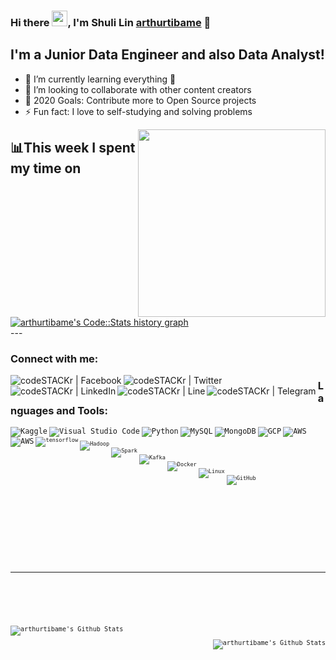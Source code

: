 ### Hi there <img src="https://media.giphy.com/media/hvRJCLFzcasrR4ia7z/giphy.gif" width="25px">, I'm Shuli Lin  [arthurtibame][website] 👋

## I'm a Junior Data Engineer and also Data Analyst!
- 🔭 I’m currently learning everything 🤣
- 👯 I’m looking to collaborate with other content creators
- 🥅 2020 Goals: Contribute more to Open Source projects
- ⚡ Fun fact: I love to self-studying and solving problems

<div class="row">
  <div class="col-lg-6 text-mid">
    <img align="right" src="https://i.pinimg.com/originals/28/02/00/28020003d4a493c78d8202ba6c35f179.gif" width="300"/>
  </div>
</div>

## 📊This week I spent my time on

<div class="row">
  <div class="col-lg-6 text-right">
    <a href="https://codestats.net/users/arthurtibame">
      <img src='https://arthurtibame-code-stats.herokuapp.com/history-graph/arthurtibame?width=500&height=300&timezone=08:00&history_days=14&max_languages=15&language_colors=[%223e4053%22,%22f15854%22,%225da5da%22,%22faa43a%22,%2260bd68%22,%22f17cb0%22,%22b2912f%22,%22decf3f%22,%22b276b2%22,%22808080%22]' alt="arthurtibame's Code::Stats history graph" />
    </a>
  </div>
</div>
---

### Connect with me:
[<img align="left" alt="codeSTACKr | Facebook" src="https://www.vectorlogo.zone/logos/facebook/facebook-ar21.svg" />][website]
[<img align="left" alt="codeSTACKr | Twitter" src="https://www.vectorlogo.zone/logos/twitter/twitter-ar21.svg" />][twitter]
[<img align="left" alt="codeSTACKr | LinkedIn"  src="https://www.vectorlogo.zone/logos/linkedin/linkedin-ar21.svg" />][linkedin]
[<img align="left" alt="codeSTACKr | Line" src="https://www.vectorlogo.zone/logos/line/line-ar21.svg" />][line]
[<img align="left" alt="codeSTACKr | Telegram" src="https://www.vectorlogo.zone/logos/telegram/telegram-ar21.svg" />][telegram]

### Languages and Tools:
<code>[<img align="left" alt="Kaggle" src="https://www.vectorlogo.zone/logos/kaggle/kaggle-ar21.svg" />][kaggle]</code>
<code>[<img align="left" alt="Visual Studio Code" src="https://www.vectorlogo.zone/logos/visualstudio_code/visualstudio_code-ar21.svg" />][website]</code>
<code>[<img align="left" alt="Python" src="https://www.vectorlogo.zone/logos/python/python-ar21.svg" />][website]</code>
<code>[<img align="left" alt="MySQL" src="https://www.vectorlogo.zone/logos/mysql/mysql-ar21.svg" />][website]</code>

<code>[<img align="left" alt="MongoDB" src="https://www.vectorlogo.zone/logos/mongodb/mongodb-ar21.svg" />][website]</code>
<code>[<img align="left" alt="GCP"  src="https://www.vectorlogo.zone/logos/google_cloud/google_cloud-ar21.svg" />][website]</code>
<code>[<img align="left" alt="AWS" src="https://www.vectorlogo.zone/logos/amazon_aws/amazon_aws-icon.svg" />][website]</code>

<code>[<img align="left" alt="AWS" src="https://www.vectorlogo.zone/logos/pytorch/pytorch-ar21.svg" />][website]<code>
<code>[<img align="left" alt="tensorflow" src="https://www.vectorlogo.zone/logos/tensorflow/tensorflow-ar21.svg" />][website]</code>
<code>[<img align="left" alt="Hadoop" src="https://www.vectorlogo.zone/logos/apache_hadoop/apache_hadoop-ar21.svg" />][website]</code>
<code>[<img align="left" alt="Spark"  src="https://www.vectorlogo.zone/logos/apache_spark/apache_spark-ar21.svg" />][website]</code>
<code>[<img align="left" alt="Kafka"  src="https://www.vectorlogo.zone/logos/apache_kafka/apache_kafka-ar21.svg" />][website]</code>
<code>[<img align="left" alt="Docker"  src="https://www.vectorlogo.zone/logos/docker/docker-ar21.svg" />][website]</code>
<code>[<img align="left" alt="Linux" src="https://www.vectorlogo.zone/logos/ubuntu/ubuntu-ar21.svg" />][website]</code>
<code>[<img align="left" alt="GitHub"  src="https://www.vectorlogo.zone/logos/github/github-ar21.svg" />][website]</code>


<br />
<br />

##
##

---

## 
##

<img align="left" alt="arthurtibame's Github Stats" src="https://github-readme-stats.codestackr.vercel.app/api?username=arthurtibame&show_icons=true&hide_border=true" />

<img align="right" alt="arthurtibame's Github Stats" src="https://github-readme-stats.vercel.app/api/top-langs/?username=arthurtibame" />


[website]: http://arthurtibame.tk
[linkedin]: https://www.linkedin.com/in/shuli-lin-1679a9152
[twitter]: https://twitter.com/arthur4410
[line]: https://line.me/ti/p/zJUO6aAEyf
[telegram]: https://t.me/Lin_shu_li
[kaggle]: https://www.kaggle.com/arthur8485
[facebook]: https://www.facebook.com/shuli.lin1/
